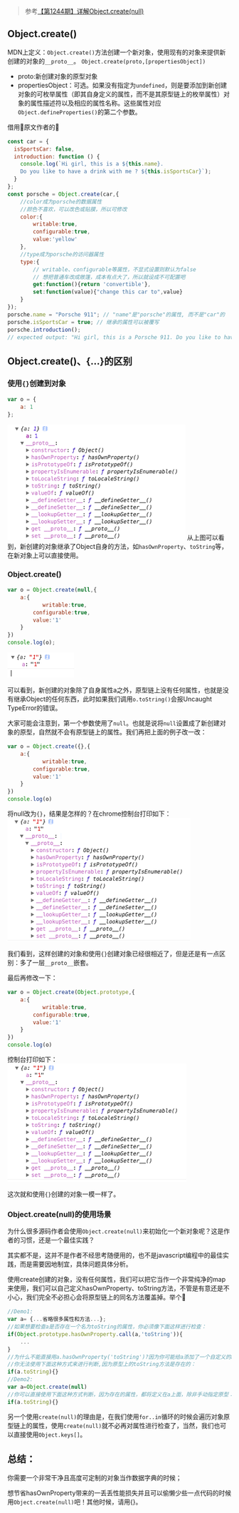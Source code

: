 > 参考[【第1244期】详解Object.create(null)](https://mp.weixin.qq.com/s/HiEk_HHySMdTUUatLdjarQ)

## Object.create()
MDN上定义：`Object.create()`方法创建一个新对象，使用现有的对象来提供新创建的对象的`__proto__`。 
`Object.create(proto,[propertiesObject])`

- proto:新创建对象的原型对象
- propertiesObject：可选。如果没有指定为`undefined`，则是要添加到新创建对象的可枚举属性（即其自身定义的属性，而不是其原型链上的枚举属性）对象的属性描述符以及相应的属性名称。这些属性对应`Object.defineProperties()`的第二个参数。

借用原文作者的:chestnut:
```javascript
const car = {
  isSportsCar: false,
  introduction: function () {
    console.log(`Hi girl, this is a ${this.name}. 
    Do you like to have a drink with me ? ${this.isSportsCar}`);
  }
};
const porsche = Object.create(car,{
    //color成为porsche的数据属性
    //颜色不喜欢，可以改色或贴膜，所以可修改
    color:{
        writable:true,
        configurable:true,
        value:'yellow'
    },
    //type成为porsche的访问器属性
    type:{
        // writable、configurable等属性，不显式设置则默认为false
        // 想把普通车改成敞篷，成本有点大了，所以就设成不可配置吧
        get:function(){return 'convertible'},
        set:function(value){"change this car to",value}
    }
});
porsche.name = "Porsche 911"; // "name"是"porsche"的属性, 而不是"car"的
porsche.isSportsCar = true; // 继承的属性可以被覆写
porsche.introduction();
// expected output: "Hi girl, this is a Porsche 911. Do you like to have a drink with me ? true"
```
## Object.create()、{…}的区别
### 使用`{}`创建到对象
```javascript
var o = {
    a: 1
};
```
![img](./img1.png)
从上图可以看到，新创建的对象继承了Object自身的方法，如`hasOwnProperty`、`toString`等，在新对象上可以直接使用。

### Object.create()
```javascript
var o = Object.create(null,{
    a:{
           writable:true,
        configurable:true,
        value:'1'
    }
})
console.log(o);
```
![](./img2.png)

可以看到，新创建的对象除了自身属性a之外，原型链上没有任何属性，也就是没有继承Object的任何东西，此时如果我们调用`o.toString()`会报Uncaught TypeError的错误。

大家可能会注意到，第一个参数使用了`null`。也就是说将`null`设置成了新创建对象的原型，自然就不会有原型链上的属性。我们再把上面的例子改一改：
```javascript
var o = Object.create({},{
    a:{
           writable:true,
        configurable:true,
        value:'1'
    }
})
console.log(o)
```
将null改为`{}`，结果是怎样的？在chrome控制台打印如下：
![img](./img3.png)

我们看到，这样创建的对象和使用`{}`创建对象已经很相近了，但是还是有一点区别：多了一层`__proto__`嵌套。

最后再修改一下：
```javascript
var o = Object.create(Object.prototype,{
    a:{
           writable:true,
        configurable:true,
        value:'1'
    }
})
console.log(o)
```
控制台打印如下：
![img](./img4.png)

这次就和使用`{}`创建的对象一模一样了。
### Object.create(null)的使用场景
为什么很多源码作者会使用`Object.create(null)`来初始化一个新对象呢？这是作者的习惯，还是一个最佳实践？

其实都不是，这并不是作者不经思考随便用的，也不是javascript编程中的最佳实践，而是需要因地制宜，具体问题具体分析。

使用create创建的对象，没有任何属性，我们可以把它当作一个非常纯净的map来使用，我们可以自己定义hasOwnProperty、toString方法，不管是有意还是不小心，我们完全不必担心会将原型链上的同名方法覆盖掉。举个:chestnut:
```javascript
//Demo1:
var a= {...省略很多属性和方法...};
//如果想要检查a是否存在一个名为toString的属性，你必须像下面这样进行检查：
if(Object.prototype.hasOwnProperty.call(a,'toString')){
    ...
}
//为什么不能直接用a.hasOwnProperty('toString')?因为你可能给a添加了一个自定义的hasOwnProperty
//你无法使用下面这种方式来进行判断,因为原型上的toString方法是存在的：
if(a.toString){}
//Demo2:
var a=Object.create(null)
//你可以直接使用下面这种方式判断，因为存在的属性，都将定义在a上面，除非手动指定原型：
if(a.toString){}
```
另一个使用`create(null)`的理由是，在我们使用`for..in`循环的时候会遍历对象原型链上的属性，使用`create(null)`就不必再对属性进行检查了，当然，我们也可以直接使用`Object.keys[]`。
## 总结：
你需要一个非常干净且高度可定制的对象当作数据字典的时候；

想节省hasOwnProperty带来的一丢丢性能损失并且可以偷懒少些一点代码的时候
用`Object.create(null)`吧！其他时候，请用{}。

